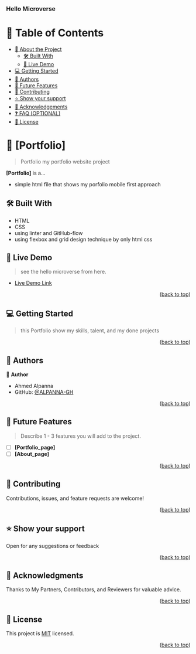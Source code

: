 <a name="readme-top"></a>

  <h3><b>Hello Microverse</b></h3>

</div>

# 📗 Table of Contents

- [📖 About the Project](#about-project)
  - [🛠 Built With](#built-with)
  - [🚀 Live Demo](#live-demo)
- [💻 Getting Started](#getting-started)
- [👥 Authors](#authors)
- [🔭 Future Features](#future-features)
- [🤝 Contributing](#contributing)
- [⭐️ Show your support](#support)
- [🙏 Acknowledgements](#acknowledgements)
- [❓ FAQ (OPTIONAL)](#faq)
- [📝 License](#license)

# 📖 [Portfolio] <a name="about-project"></a>

> Portfolio my portfolio website project

**[Portfolio]** is a...
- simple html file that shows my porfolio mobile first approach
## 🛠 Built With <a name="built-with"></a>
- HTML
- CSS
- using linter and GitHub-flow
- using flexbox and grid design technique by only html css

## 🚀 Live Demo <a name="live-demo"></a>

> see the hello microverse from here.

- [Live Demo Link](https://raw.githack.com/ALPANNA-GH/Portfolio/HomePage/index.html)

<p align="right">(<a href="#readme-top">back to top</a>)</p>

## 💻 Getting Started <a name="getting-started"></a>

> this Portfolio show my skills, talent, and my done projects

<p align="right">(<a href="#readme-top">back to top</a>)</p>

## 👥 Authors <a name="authors"></a>


👤 **Author**

- Ahmed Alpanna
- GitHub: [@ALPANNA-GH](https://github.com/ALPANNA-GH)


<p align="right">(<a href="#readme-top">back to top</a>)</p>


## 🔭 Future Features <a name="future-features"></a>

> Describe 1 - 3 features you will add to the project.

- [ ] **[Portfolio_page]**
- [ ] **[About_page]**

<p align="right">(<a href="#readme-top">back to top</a>)</p>


## 🤝 Contributing <a name="contributing"></a>

Contributions, issues, and feature requests are welcome!

<p align="right">(<a href="#readme-top">back to top</a>)</p>

## ⭐️ Show your support <a name="support"></a>

Open for any suggestions or feedback

<p align="right">(<a href="#readme-top">back to top</a>)</p>

## 🙏 Acknowledgments <a name="acknowledgements"></a>

Thanks to My Partners, Contributors, and Reviewers for valuable advice.

<p align="right">(<a href="#readme-top">back to top</a>)</p>

## 📝 License <a name="license"></a>

This project is [MIT](./LICENSE) licensed.

<p align="right">(<a href="#readme-top">back to top</a>)</p>


